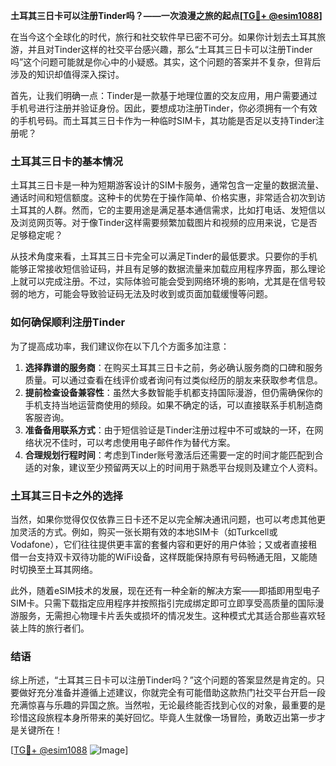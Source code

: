 **土耳其三日卡可以注册Tinder吗？——一次浪漫之旅的起点[[TG💪+ @esim1088](https://t.me/s/esim1088)]**

在当今这个全球化的时代，旅行和社交软件早已密不可分。如果你计划去土耳其旅游，并且对Tinder这样的社交平台感兴趣，那么“土耳其三日卡可以注册Tinder吗”这个问题可能就是你心中的小疑惑。其实，这个问题的答案并不复杂，但背后涉及的知识却值得深入探讨。

首先，让我们明确一点：Tinder是一款基于地理位置的交友应用，用户需要通过手机号进行注册并验证身份。因此，要想成功注册Tinder，你必须拥有一个有效的手机号码。而土耳其三日卡作为一种临时SIM卡，其功能是否足以支持Tinder注册呢？

### 土耳其三日卡的基本情况

土耳其三日卡是一种为短期游客设计的SIM卡服务，通常包含一定量的数据流量、通话时间和短信额度。这种卡的优势在于操作简单、价格实惠，非常适合初次到访土耳其的人群。然而，它的主要用途是满足基本通信需求，比如打电话、发短信以及浏览网页等。对于像Tinder这样需要频繁加载图片和视频的应用来说，它是否足够稳定呢？

从技术角度来看，土耳其三日卡完全可以满足Tinder的最低要求。只要你的手机能够正常接收短信验证码，并且有足够的数据流量来加载应用程序界面，那么理论上就可以完成注册。不过，实际体验可能会受到网络环境的影响，尤其是在信号较弱的地方，可能会导致验证码无法及时收到或页面加载缓慢等问题。

### 如何确保顺利注册Tinder

为了提高成功率，我们建议你在以下几个方面多加注意：

1. **选择靠谱的服务商**：在购买土耳其三日卡之前，务必确认服务商的口碑和服务质量。可以通过查看在线评价或者询问有过类似经历的朋友来获取参考信息。
2. **提前检查设备兼容性**：虽然大多数智能手机都支持国际漫游，但仍需确保你的手机支持当地运营商使用的频段。如果不确定的话，可以直接联系手机制造商客服咨询。
3. **准备备用联系方式**：由于短信验证是Tinder注册过程中不可或缺的一环，在网络状况不佳时，可以考虑使用电子邮件作为替代方案。
4. **合理规划行程时间**：考虑到Tinder账号激活后还需要一定的时间才能匹配到合适的对象，建议至少预留两天以上的时间用于熟悉平台规则及建立个人资料。

### 土耳其三日卡之外的选择

当然，如果你觉得仅仅依靠三日卡还不足以完全解决通讯问题，也可以考虑其他更加灵活的方式。例如，购买一张长期有效的本地SIM卡（如Turkcell或Vodafone），它们往往提供更丰富的套餐内容和更好的用户体验；又或者直接租借一台支持双卡双待功能的WiFi设备，这样既能保持原有号码畅通无阻，又能随时切换至土耳其网络。

此外，随着eSIM技术的发展，现在还有一种全新的解决方案——即插即用型电子SIM卡。只需下载指定应用程序并按照指引完成绑定即可立即享受高质量的国际漫游服务，无需担心物理卡片丢失或损坏的情况发生。这种模式尤其适合那些喜欢轻装上阵的旅行者们。

### 结语

综上所述，“土耳其三日卡可以注册Tinder吗？”这个问题的答案显然是肯定的。只要做好充分准备并遵循上述建议，你就完全有可能借助这款热门社交平台开启一段充满惊喜与乐趣的异国之旅。当然啦，无论最终能否找到心仪的对象，最重要的是珍惜这段旅程本身所带来的美好回忆。毕竟人生就像一场冒险，勇敢迈出第一步才是关键所在！

[[TG💪+ @esim1088](https://t.me/s/esim1088) ![Image](https://i.postimg.cc/4NQfJmqS/Snipaste-2025-05-13-00-14-12.png)]